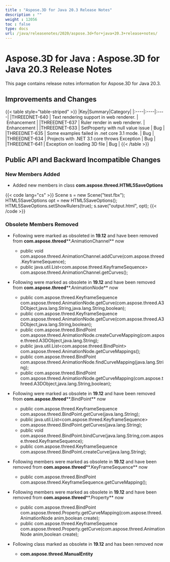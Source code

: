 ```yaml
---
title : "Aspose.3D for Java 20.3 Release Notes" 
description : "" 
weight : 12056 
toc : false
type: docs
url: /java/releasenotes/2020/aspose.3d+for+java+20.3+release+notes/
---
```


# Aspose.3D for Java : Aspose.3D for Java 20.3 Release Notes


This page contains release notes information for Aspose.3D for Java 20.3.

## Improvements and Changes

{{< table style="table-striped" >}}
|Key|Summary|Category|
|:----|:----|:----|
|THREEDNET-640 | Text rendering support in web renderer. | Enhancement |
|THREEDNET-637 | Ruler render in web renderer. | Enhancement |
|THREEDNET-633 | SetProperty with null value issue | Bug |
|THREEDNET-635 | Some examples failed in .net core 3.1 mode. | Bug |
|THREEDNET-634 | Projects with .NET 3.1 core throws Exception | Bug |
|THREEDNET-641 | Exception on loading 3D file | Bug |
{{< /table >}}

## Public API and Backward Incompatible Changes

### New Members Added

*   Added new members in class **com.aspose.threed.HTML5SaveOptions**

{{< code lang="cs" >}}
Scene s = new Scene("test.fbx");
HTML5SaveOptions opt = new HTML5SaveOptions();
HTML5SaveOptions.setShowRulers(true);
s.save("output.html", opt);
{{< /code >}}

### **Obsolete Members Removed**

*   Following were marked as obsoleted in **19.12** and have been removed from **com.aspose.threed****.AnimationChannel** now
    
    *   public void com.aspose.threed.AnimationChannel.addCurve(com.aspose.threed.KeyframeSequence);
    *   public java.util.List<com.aspose.threed.KeyframeSequence> com.aspose.threed.AnimationChannel.getCurves();

*   Following were marked as obsolete in **19.12** and have been removed from **com.aspose.threed****.AnimationNode** now
    *   public com.aspose.threed.KeyframeSequence com.aspose.threed.AnimationNode.getCurve(com.aspose.threed.A3DObject,java.lang.String,java.lang.String,boolean);    
    *   public com.aspose.threed.KeyframeSequence com.aspose.threed.AnimationNode.getCurve(com.aspose.threed.A3DObject,java.lang.String,boolean);    
    *   public com.aspose.threed.BindPoint com.aspose.threed.AnimationNode.createCurveMapping(com.aspose.threed.A3DObject,java.lang.String);    
    *   public java.util.List<com.aspose.threed.BindPoint> com.aspose.threed.AnimationNode.getCurveMappings();    
    *   public com.aspose.threed.BindPoint com.aspose.threed.AnimationNode.findCurveMapping(java.lang.String);    
    *   public com.aspose.threed.BindPoint com.aspose.threed.AnimationNode.getCurveMapping(com.aspose.threed.A3DObject,java.lang.String,boolean); 
*   Following were marked as obsolete in **19.12** and have been removed from **com.aspose.threed****.BindPoint** now
    *   public com.aspose.threed.KeyframeSequence com.aspose.threed.BindPoint.getCurve(java.lang.String);    
    *   public java.util.List<com.aspose.threed.KeyframeSequence> com.aspose.threed.BindPoint.getCurves(java.lang.String);    
    *   public void com.aspose.threed.BindPoint.bindCurve(java.lang.String,com.aspose.threed.KeyframeSequence);    
    *   public com.aspose.threed.KeyframeSequence com.aspose.threed.BindPoint.createCurve(java.lang.String);
*   Following members were marked as obsolete in **19.12** and have been removed from **com.aspose.threed****.KeyFrameSequence** now
    *   public com.aspose.threed.BindPoint com.aspose.threed.KeyframeSequence.getCurveMapping();
*   Following members were marked as obsolete in **19.12** and have been removed from **com.aspose.threed****.Property** now
    *   public com.aspose.threed.BindPoint com.aspose.threed.Property.getCurveMapping(com.aspose.threed.AnimationNode anim,boolean create);
    *   public com.aspose.threed.KeyframeSequence com.aspose.threed.Property.getCurve(com.aspose.threed.AnimationNode anim,boolean create);
*   Following class marked as obsolete in **19.12** and has been removed now  
    *   ****com.aspose.threed**.ManualEntity**

